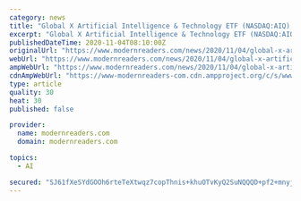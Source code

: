 ```yaml
---
category: news
title: "Global X Artificial Intelligence & Technology ETF (NASDAQ:AIQ) Shares Cross Above 200-Day Moving Average of $21.47"
excerpt: "Global X Artificial Intelligence & Technology ETF (NASDAQ:AIQ) shares passed above its two hundred day moving average during trading on Tuesday . The stock has a two hundred day moving average of $21."
publishedDateTime: 2020-11-04T08:10:00Z
originalUrl: "https://www.modernreaders.com/news/2020/11/04/global-x-artificial-intelligence-technology-etf-nasdaqaiq-shares-cross-above-200-day-moving-average-of-21-47.html"
webUrl: "https://www.modernreaders.com/news/2020/11/04/global-x-artificial-intelligence-technology-etf-nasdaqaiq-shares-cross-above-200-day-moving-average-of-21-47.html"
ampWebUrl: "https://www.modernreaders.com/news/2020/11/04/global-x-artificial-intelligence-technology-etf-nasdaqaiq-shares-cross-above-200-day-moving-average-of-21-47.html/amp"
cdnAmpWebUrl: "https://www-modernreaders-com.cdn.ampproject.org/c/s/www.modernreaders.com/news/2020/11/04/global-x-artificial-intelligence-technology-etf-nasdaqaiq-shares-cross-above-200-day-moving-average-of-21-47.html/amp"
type: article
quality: 30
heat: 30
published: false

provider:
  name: modernreaders.com
  domain: modernreaders.com

topics:
  - AI

secured: "SJ61fXeSYdGOOh6rteTeXtwqz7copThnis+khuOTvKyQ2SuNQQQD+pf2+mnyjAiFvReKCy6M4VDZizzTvxAsm3EOknOJRQZcTl9xv+eMQHOGiA5VtRYZ4Tu1DXj9MAw2sFp/9CfiC6zawceKGKSOo4JFUi9//8lpS8/Ky1V/hv6eQwzWubSrAB6bHpWUcVe7CNa5lx2TXse4z8ib+BFHZ8eJOX6AxbdvidLBpwV17kOyK6mS+7RgX17aTo19Nq/WUgko8u2CSQlOn3BpNh8MziL6HUMDHlVLzmbn1n+l/ULlVK7P1JsyM19wweHT6PNoaHASB0NY0lGG58WXZmijZqW7qx3AhCJnG8liCIy1J/I=;wYo/s5KczV8/10NeP/DuXQ=="
---
```


